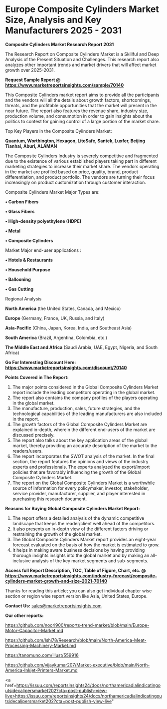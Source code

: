 # Europe Composite Cylinders Market Size, Analysis and Key Manufacturers 2025 - 2031

<strong>Composite Cylinders Market Research Report 2031</strong>

The Research Report on Composite Cylinders Market is a Skillful and Deep Analysis of the Present Situation and Challenges. This research report also analyzes other important trends and market drivers that will affect market growth over 2025-2031.

<strong>Request Sample Report @ <a href=https://www.marketreportsinsights.com/sample/70140>https://www.marketreportsinsights.com/sample/70140</a></strong>

This Composite Cylinders market report aims to provide all the participants and the vendors will all the details about growth factors, shortcomings, threats, and the profitable opportunities that the market will present in the near future. The report also features the revenue share, industry size, production volume, and consumption in order to gain insights about the politics to contest for gaining control of a large portion of the market share.

Top Key Players in the Composite Cylinders Market:

<strong>Quantum, Worthington, Hexagon, LiteSafe, Santek, Luxfer, Beijing Tianhai, Aburi, ALAMAN</strong>

The Composite Cylinders Industry is severely competitive and fragmented due to the existence of various established players taking part in different marketing strategies to increase their market share. The vendors operating in the market are profiled based on price, quality, brand, product differentiation, and product portfolio. The vendors are turning their focus increasingly on product customization through customer interaction.

Composite Cylinders Market Major Types are:

<strong>• Carbon Fibers

• Glass Fibers

• High-density polyethylene (HDPE)

• Metal

• Composite Cylinders</strong>

Market Major end-user applications :

<strong>• Hotels & Restaurants

• Household Purpose

• Ballooning

• Gas Cutting</strong>

Regional Analysis

</u><strong><b>North America</b></strong> (the United States, Canada, and Mexico)

<strong><b>Europe </b></strong>(Germany, France, UK, Russia, and Italy)

<strong><b>Asia-Pacific</b></strong> (China, Japan, Korea, India, and Southeast Asia)

<strong><b>South America</b></strong> (Brazil, Argentina, Colombia, etc.)

<strong><b>The Middle East and Africa</b></strong> (Saudi Arabia, UAE, Egypt, Nigeria, and South Africa)

<strong>Go For Interesting Discount Here: <a href=https://www.marketreportsinsights.com/discount/70140>https://www.marketreportsinsights.com/discount/70140</a></strong>

<strong>Points Covered in The Report:</strong>
<ol>
  <li>The major points considered in the Global Composite Cylinders Market report include the leading competitors operating in the global market.</li>
  <li>The report also contains the company profiles of the players operating in the global market.</li>
  <li>The manufacture, production, sales, future strategies, and the technological capabilities of the leading manufacturers are also included in the report.</li>
  <li>The growth factors of the Global Composite Cylinders Market are explained in-depth, wherein the different end-users of the market are discussed precisely.</li>
  <li>The report also talks about the key application areas of the global market, thereby providing an accurate description of the market to the readers/users.</li>
  <li>The report incorporates the SWOT analysis of the market. In the final section, the report features the opinions and views of the industry experts and professionals. The experts analyzed the export/import policies that are favorably influencing the growth of the Global Composite Cylinders Market.</li>
  <li>The report on the Global Composite Cylinders Market is a worthwhile source of information for every policymaker, investor, stakeholder, service provider, manufacturer, supplier, and player interested in purchasing this research document.</li>
</ol>
<strong>Reasons for Buying Global Composite Cylinders Market Report:</strong>

<ol>
  <li>The report offers a detailed analysis of the dynamic competitive landscape that keeps the reader/client well ahead of the competitors.</li>
  <li>It also presents an in-depth view of the different factors driving or restraining the growth of the global market.</li>
  <li>The Global Composite Cylinders Market report provides an eight-year forecast evaluated on the basis of how the market is estimated to grow.</li>
  <li>It helps in making aware business decisions by having providing thorough insights insights into the global market and by making an all-inclusive analysis of the key market segments and sub-segments.</li>
</ol>
<strong>Access full Report Description, TOC, Table of Figure, Chart, etc. @ <a href=https://www.marketreportsinsights.com/industry-forecast/composite-cylinders-market-growth-and-size-2021-70140>https://www.marketreportsinsights.com/industry-forecast/composite-cylinders-market-growth-and-size-2021-70140</a></strong>


Thanks for reading this article; you can also get individual chapter wise section or region wise report version like Asia, United States, Europe.

<strong>Contact Us:</strong>
sales@marketreportsinsights.com

<strong>Our other reports:</strong>

<a href=https://github.com/noori900/reports-trend-market/blob/main/Europe-Motor-Capacitor-Market.md>https://github.com/noori900/reports-trend-market/blob/main/Europe-Motor-Capacitor-Market.md</a>

<a href=https://github.com/Ishi78/Research/blob/main/North-America-Meat-Processing-Machinery-Market.md>https://github.com/Ishi78/Research/blob/main/North-America-Meat-Processing-Machinery-Market.md</a>

<a href=https://tanomuno.com/illust/559916>https://tanomuno.com/illust/559916</a>

<a href=https://github.com/vijaykumar207/Market-executive/blob/main/North-America-Inkjet-Printers-Market.md>https://github.com/vijaykumar207/Market-executive/blob/main/North-America-Inkjet-Printers-Market.md</a>

<a href=https://issuu.com/reportsinsights24/docs/northamericadialindicatingoutsidecalipersmarket202?cta=post-publish-view-live>https://issuu.com/reportsinsights24/docs/northamericadialindicatingoutsidecalipersmarket202?cta=post-publish-view-live</a>"
